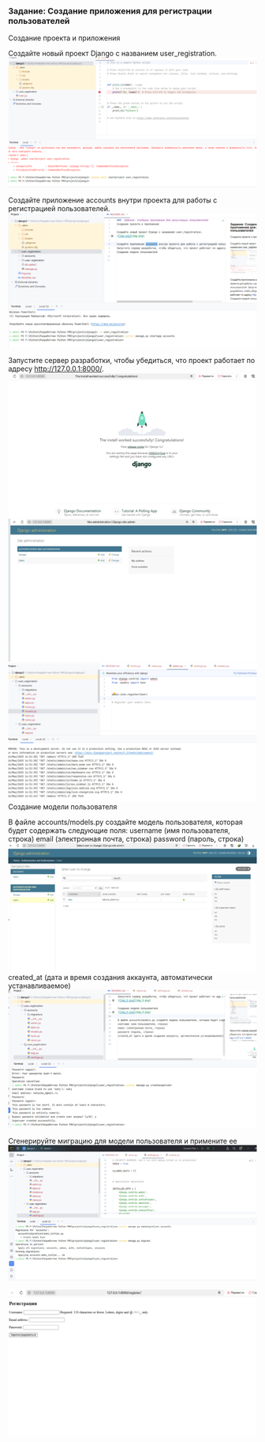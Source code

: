 ###  Задание: Создание приложения для регистрации пользователей
Создание проекта и приложения

Создайте новый проект Django с названием user_registration.
![img.png](img.png)

Создайте приложение accounts внутри проекта для работы с регистрацией пользователей.
![img_1.png](img_1.png)

Запустите сервер разработки, чтобы убедиться, что проект работает по адресу http://127.0.0.1:8000/.
![img_2.png](img_2.png)
![img_5.png](img_5.png)
![img_6.png](img_6.png)
Создание модели пользователя


В файле accounts/models.py создайте модель пользователя, которая будет содержать следующие поля:
username (имя пользователя, строка)
email (электронная почта, строка)
password (пароль, строка)
![img_8.png](img_8.png)
created_at (дата и время создания аккаунта, автоматически устанавливаемое)
![img_4.png](img_4.png)

Сгенерируйте миграцию для модели пользователя и примените ее
![img_3.png](img_3.png)

![img_7.png](img_7.png)
